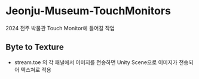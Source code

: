 # Jeonju-Museum-TouchMonitors
2024 전주 박물관 Touch Monitor에 들어갈 작업

## Byte to Texture
- stream.toe 의 각 패널에서 이미지를 전송하면 Unity Scene으로 이미지가 전송되어 텍스쳐로 적용
